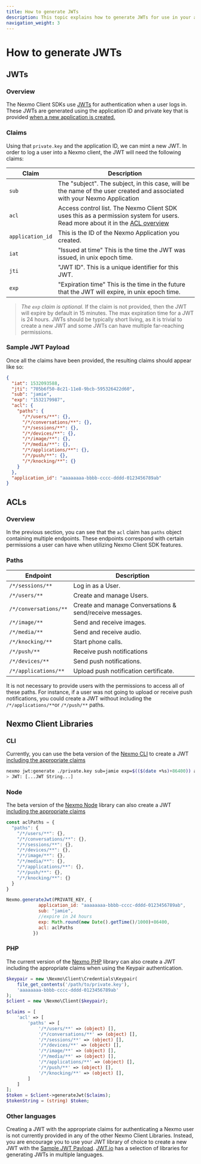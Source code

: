 ```yaml
---
title: How to generate JWTs
description: This topic explains how to generate JWTs for use in your app. JSON Web Tokens (JWTs) and Access Control Lists (ACLs) are a key concept to understand in order to authenticate your apps and users.
navigation_weight: 3
---
```


# How to generate JWTs

## JWTs

### Overview

The Nexmo Client SDKs use [JWTs](https://jwt.io/) for authentication when a user logs in. These JWTs are generated using the application ID and private key that is provided [when a new application is created.](/tutorials/client-sdk-generate-test-credentials#create-a-nexmo-application)

### Claims

Using that `private.key` and the application ID, we can mint a new JWT. In order to log a user into a Nexmo client, the JWT will need the following claims:

|Claim | Description |
| --------- | ----------- |
| `sub`| The "subject". The subject, in this case, will be the name of the user created and associated with your Nexmo Application |
| `acl`| Access control list. The Nexmo Client SDK uses this as a permission system for users. Read more about it in the [ACL overview](#acls) |
| `application_id`| This is the ID of the Nexmo Application you created. |
| `iat`| "Issued at time" This is the time the JWT was issued, in unix epoch time. |
| `jti`| "JWT ID". This is a unique identifier for this JWT. |
| `exp`| "Expiration time" This is the time in the future that the JWT will expire, in unix epoch time.  |

> *The `exp` claim is optional.* If the claim is not provided, then the JWT will expire by default in 15 minutes. The max expiration time for a JWT is 24 hours. JWTs should be typically short living, as it is trivial to create a new JWT and some JWTs can have multiple far-reaching permissions.

### Sample JWT Payload

Once all the claims have been provided, the resulting claims should appear like so:

```json
{
  "iat": 1532093588,
  "jti": "705b6f50-8c21-11e8-9bcb-595326422d60",
  "sub": "jamie",
  "exp": "1532179987",
  "acl": {
    "paths": {
      "/*/users/**": {},
      "/*/conversations/**": {},
      "/*/sessions/**": {},
      "/*/devices/**": {},
      "/*/image/**": {},
      "/*/media/**": {},
      "/*/applications/**": {},
      "/*/push/**": {},
      "/*/knocking/**": {}
    }
  },
  "application_id": "aaaaaaaa-bbbb-cccc-dddd-0123456789ab"
}
```

## ACLs

### Overview

In the previous section, you can see that the `acl` claim has `paths` object containing multiple endpoints. These endpoints correspond with certain permissions a user can have when utilizing Nexmo Client SDK features.

### Paths

|Endpoint | Description |
| --------- | ----------- |
| `/*/sessions/**`| Log in as a User.|
| `/*/users/**`| Create and manage Users.|
| `/*/conversations/**`| Create and manage Conversations & send/receive messages.|
| `/*/image/**`| Send and receive images.|
| `/*/media/**`| Send and receive audio.|
| `/*/knocking/**`| Start phone calls.|
| `/*/push/**`| Receive push notifications|
| `/*/devices/**`| Send push notifications.|
| `/*/applications/**`| Upload push notification certificate.|

It is not necessary to provide users with the permissions to access all of these paths. For instance, if a user was not going to upload or receive push notifications, you could create a JWT without including the `/*/applications/**`or `/*/push/**` paths.

## Nexmo Client Libraries

### CLI

Currently, you can use the beta version of the [Nexmo CLI](https://github.com/Nexmo/nexmo-cli/tree/beta) to create a JWT [including the appropriate claims](https://github.com/Nexmo/nexmo-cli/tree/beta#jwt)

```sh
nexmo jwt:generate ./private.key sub=jamie exp=$(($(date +%s)+86400)) acl='{"paths":{"/*/users/**":{},"/*/conversations/**":{},"/*/sessions/**":{},"/*/devices/**":{},"/*/image/**":{},"/*/media/**":{},"/*/applications/**":{},"/*/push/**":{},"/*/knocking/**":{}}}' application_id=YOUR_APP_ID
> JWT: [...JWT String...]
```

### Node

The beta version of the [Nexmo Node](https://github.com/Nexmo/nexmo-node/tree/beta#jwt) library can also create a JWT [including the appropriate claims](https://github.com/Nexmo/nexmo-node/tree/beta#jwt)

```js
const aclPaths = {
  "paths": {
    "/*/users/**": {},
    "/*/conversations/**": {},
    "/*/sessions/**": {},
    "/*/devices/**": {},
    "/*/image/**": {},
    "/*/media/**": {},
    "/*/applications/**": {},
    "/*/push/**": {},
    "/*/knocking/**": {}
  }
}

Nexmo.generateJwt(PRIVATE_KEY, {
            application_id: "aaaaaaaa-bbbb-cccc-dddd-0123456789ab",
            sub: "jamie",
            //expire in 24 hours
            exp: Math.round(new Date().getTime()/1000)+86400,
            acl: aclPaths
          })
```

### PHP

The current version of the [Nexmo PHP](https://github.com/Nexmo/nexmo-php) library can also create a JWT including the appropriate claims when using the Keypair authentication.

```php
$keypair = new \Nexmo\Client\Credentials\Keypair(
    file_get_contents('/path/to/private.key'),
    'aaaaaaaa-bbbb-cccc-dddd-0123456789ab'
);
$client = new \Nexmo\Client($keypair);

$claims = [
    'acl' => [
        'paths' => [
            '/*/users/**' => (object) [],
            '/*/conversations/**' => (object) [],
            '/*/sessions/**' => (object) [],
            '/*/devices/**' => (object) [],
            '/*/image/**' => (object) [],
            '/*/media/**' => (object) [],
            '/*/applications/**' => (object) [],
            '/*/push/**' => (object) [],
            '/*/knocking/**' => (object) [],
        ]
    ]
];
$token = $client->generateJwt($claims);
$tokenString = (string) $token;
```

### Other languages

Creating a JWT with the appropriate claims for authenticating a Nexmo user is not currently provided in any of the other Nexmo Client Libraries. Instead, you are encourage you to use your JWT library of choice to create a new JWT with the [Sample JWT Payload](#sample-jwt-payload). [JWT.io](https://jwt.io/#libraries-io) has a selection of libraries for generating JWTs in multiple languages.
